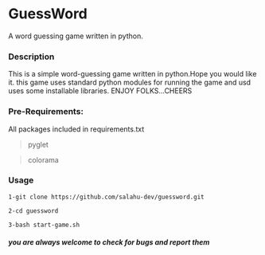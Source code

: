 # GuessWord
A word guessing game written in python.

### Description

This is a simple word-guessing game written in python.Hope you would like it.
this game uses standard python modules for running the game and usd uses some installable libraries.
ENJOY FOLKS...CHEERS

### Pre-Requirements:

All packages included in requirements.txt

>pyglet

>colorama

### Usage
```
1-git clone https://github.com/salahu-dev/guessword.git

2-cd guessword

3-bash start-game.sh

```







##### you are always welcome to check for bugs and report them

